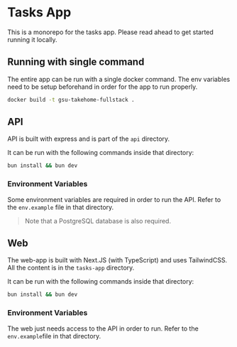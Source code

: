 # Tasks App

This is a monorepo for the tasks app. Please read ahead to get started running it locally.

## Running with single command

The entire app can be run with a single docker command. The env variables need to be setup beforehand in order for the app to run properly.

```sh
docker build -t gsu-takehome-fullstack .
```

## API

API is built with express and is part of the `api` directory.

It can be run with the following commands inside that directory:

```sh
bun install && bun dev
```

### Environment Variables

Some environment variables are required in order to run the API. Refer to the `env.example` file in that directory.

> Note that a PostgreSQL database is also required.

## Web

The web-app is built with Next.JS (with TypeScript) and uses TailwindCSS. All the content is in the `tasks-app` directory.

It can be run with the following commands inside that directory:

```sh
bun install && bun dev
```

### Environment Variables

The web just needs access to the API in order to run. Refer to the `env.example`file in that directory.
